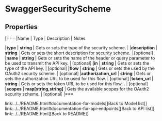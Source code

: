 # SwaggerSecurityScheme

## Properties
|===
|Name | Type | Description | Notes

|**type** | **string** | Gets or sets the type of the security scheme. | 
|**description** | **string** | Gets or sets the short description for security scheme. | [optional] 
|**name** | **string** | Gets or sets the name of the header or query parameter to be used to transmit the API key. | [optional] 
|**in** | **string** | Gets or sets the type of the API key. | [optional] 
|**flow** | **string** | Gets or sets the used by the OAuth2 security scheme. | [optional] 
|**authorization_url** | **string** | Gets or sets the authorization URL to be used for this flow. | [optional] 
|**token_url** | **string** | Gets or sets the token URL to be used for this flow. . | [optional] 
|**scopes** | **map[string,string]** | Gets the available scopes for the OAuth2 security scheme. | [optional] 
|===

link:../../README.html#documentation-for-models[[Back to Model list]] link:../../README.html#documentation-for-api-endpoints[[Back to API list]] link:../../README.html[[Back to README]]


